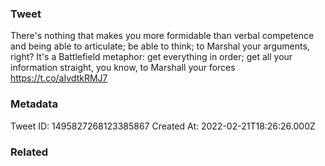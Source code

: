 ### Tweet
There's nothing that makes you more formidable than verbal competence and being able to articulate; be able to think; to Marshal your arguments, right? It's a Battlefield metaphor: get everything in order; get all your information straight, you know, to Marshall your forces https://t.co/aIvdtkRMJ7

### Metadata
Tweet ID: 1495827268123385867
Created At: 2022-02-21T18:26:26.000Z

### Related

